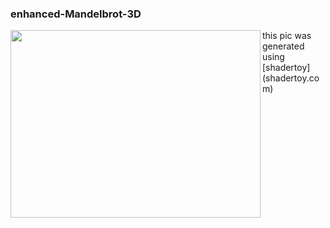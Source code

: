 ### enhanced-Mandelbrot-3D

<img align="left" width="400px" height="300px" src="https://i.ibb.co/z8HmrvV/capture.png"/>
this pic was generated using [shadertoy](shadertoy.com)

<br clear="left"/>




